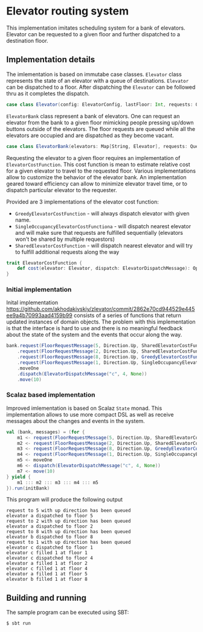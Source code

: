 # Elevator routing system

This implementation imitates scheduling system for a bank of elevators. Elevator can be requested to a given floor and further dispatched to a destination floor.

## Implementation details

The imlementation is based on immutabe case classes. `Elevator` class represents the state of an elevator with a queue of destinations. `Elevator` can be dispatched to a floor. After dispatching the `Elevator` can be followed thru as it completes the dispatch.

```scala
case class Elevator(config: ElevatorConfig, lastFloor: Int, requests: Queue[ElevatorRequest])
```

`ElevatorBank` class represent a bank of elevators. One can request an elevator from the bank to a given floor mimicking people pressing up/down buttons outside of the elevators. The floor requests are queued while all the elevators are occupied and are dispatched as they become vacant.

```scala
case class ElevatorBank(elevators: Map[String, Elevator], requests: Queue[FloorRequestMessage])
```

Requesting the elevator to a given floor requires an implementation of `ElevatorCostFunction`. This cost function is mean to estimate relative cost for a given elevator to travel to the requested floor. Various implementations allow to customize the behavior of the elevator bank. An implementation geared toward efficiency can allow to minimize elevator travel time, or to dispatch particular elevator to the requester.

Provided are 3 implementations of the elevator cost function:

* `GreedyElevatorCostFunction` - will always dispatch elevator with given name.
* `SingleOccupancyElevatorCostFunctiona` - will dispatch nearest elevator and will make sure that requests are fulfilled sequentially (elevators won't be shared by multiple requestors)
* `SharedElevatorCostFunction` - will dispatch nearest elevator and will try to fulfill additional requests along the way

```scala
trait ElevatorCostFunction {
    def cost(elevator: Elevator, dispatch: ElevatorDispatchMessage): Option[Int]
}
```

### Initial implementation

Inital implementation https://github.com/akhodakivskiy/zlevator/commit/2862e70cd944529e445ee9a4b70993aad4159b99 consists of a series of functions that return updated instances of domain objects. The problem with this implementation is that the interface is hard to use and there is no meaningful feedback about the state of the system and the events that occur along the way.

```scala
bank.request(FloorRequestMessage(5, Direction.Up, SharedElevatorCostFunction))
    .request(FloorRequestMessage(2, Direction.Up, SharedElevatorCostFunction))
    .request(FloorRequestMessage(8, Direction.Up, GreedyElevatorCostFunction("b")))
    .request(FloorRequestMessage(1, Direction.Up, SingleOccupancyElevatorCostFunction))
    .moveOne
    .dispatch(ElevatorDispatchMessage("c", 4, None))
    .move(10)
```

### Scalaz based implementation

Improved imlementation is based on Scalaz `State` monad. This implementation allows to use more compact DSL as well as receive messages about the changes and events in the system.

```scala
val (bank, messages) = (for {
    m1 <- request(FloorRequestMessage(5, Direction.Up, SharedElevatorCostFunction))
    m2 <- request(FloorRequestMessage(2, Direction.Up, SharedElevatorCostFunction))
    m3 <- request(FloorRequestMessage(8, Direction.Up, GreedyElevatorCostFunction("b")))
    m4 <- request(FloorRequestMessage(1, Direction.Up, SingleOccupancyElevatorCostFunction))
    m5 <- moveOne
    m6 <- dispatch(ElevatorDispatchMessage("c", 4, None))
    m7 <- move(10)
} yield {
    m1 ::: m2 ::: m3 ::: m4 ::: m5
}).run(initBank)
```

This program will produce the following output

```
request to 5 with up direction has been queued
elevator a dispatched to floor 5
request to 2 with up direction has been queued
elevator a dispatched to floor 2
request to 8 with up direction has been queued
elevator b dispatched to floor 8
request to 1 with up direction has been queued
elevator c dispatched to floor 1
elevator c filled 1 at floor 1
elevator c dispatched to floor 4
elevator a filled 1 at floor 2
elevator c filled 1 at floor 4
elevator a filled 1 at floor 5
elevator b filled 1 at floor 8
```

## Building and running

The sample program can be executed using SBT:

```bash
$ sbt run
```
